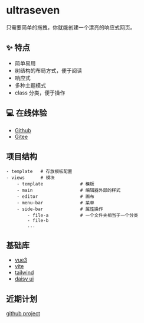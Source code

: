 # ultraseven

只需要简单的拖拽，你就能创建一个漂亮的响应式网页。

## ✨ 特点

- 简单易用
- 树结构的布局方式，便于阅读
- 响应式
- 多种主题模式
- class 分类，便于操作

## 💻 在线体验

- [Github](https://meetqy.github.io/ultraseven/)
- [Gitee](https://meetqy.gitee.io/ultraseven)

## 项目结构

```
- template   # 存放模板配置
- views      # 模块
    - template              # 模板
    - main                  # 编辑器外部的样式
    - editor                # 画布
    - menu-bar              # 菜单
    - side-bar              # 属性操作
        - file-a            # 一个文件夹相当于一个分类
        - file-b
        ...
```

## 基础库

- [vue3](https://vuejs.org/)
- [vite](https://vitejs.dev/)
- [tailwind](https://tailwindcss.com/)
- [daisy ui](https://daisyui.com/)

## 近期计划

[github project](https://github.com/meetqy/ultraseven/projects/1)
